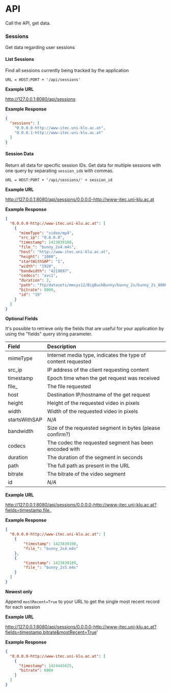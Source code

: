 # API

Call the API, get data.

### Sessions

Get data regarding user sessions

#### List Sessions
Find all sessions currently being tracked by the application

`URL = HOST:PORT + '/api/sessions'`

**Example URL**

http://127.0.0.1:8080/api/sessions

**Example Response**
````json
{
  "sessions": [
    "0.0.0.0-http://www-itec.uni-klu.ac.at", 
    "0.0.0.1-http://www-itec.uni-klu.ac.at"
  ]
}
````

#### Session Data
Return all data for specific session IDs. Get data for multiple sessions with one query by separating `session_id`s with commas.

`URL = HOST:PORT + '/api/sessions/' + session_id`

**Example URL**

http://127.0.0.1:8080/api/sessions/0.0.0.0-http://www-itec.uni-klu.ac.at

**Example Response**
````json
{
  "0.0.0.0-http://www-itec.uni-klu.ac.at": [
    {
      "mimeType": "video/mp4",
      "src_ip": "0.0.0.0",
      "timestamp": 1423839108,
      "file_": "bunny_2s4.m4s",
      "host": "http://www-itec.uni-klu.ac.at",
      "height": "1080",
      "startWithSAP": "1",
      "width": "1920",
      "bandwidth": "4219897",
      "codecs": "avc1",
      "duration": 2,
      "path": "ftp/datasets/mmsys12/BigBuckBunny/bunny_2s/bunny_2s_8000kbit/bunny_2s4.m4s",
      "bitrate": 8000,
      "id": "19"
    }
  ]
}
````

**Optional Fields**

It's possible to retrieve only the fields that are useful for your application by using the "fields" query string parameter.

Field			| Description
:--------------	| :---------- 
mimeType		| Internet media type, indicates the type of content requested
src_ip			| IP address of the client requesting content
timestamp		| Epoch time when the get request was received
file_			| The file requested
host			| Destination IP/hostname of the get request
height			| Height of the requested video in pixels
width			| Width of the requested video in pixels
startsWithSAP	| *N/A*
bandwidth		| Size of the requested segment in bytes (please confirm?)
codecs			| The codec the requested segment has been encoded with
duration		| The duration of the segment in seconds
path			| The full path as present in the URL
bitrate			| The bitrate of the video segment
id				| *N/A*

**Example URL**

http://127.0.0.1:8080/api/sessions/0.0.0.0-http://www-itec.uni-klu.ac.at?fields=timestamp,file_

**Example Response**
````json
{
  "0.0.0.0-http://www-itec.uni-klu.ac.at": [
	{
		"timestamp": 1423839108,
		"file_": "bunny_2s4.m4s"
    },
    {
		"timestamp": 1423839109,
		"file_": "bunny_2s5.m4s"
    }
  ]
}
````

**Newest only**

Append `mostRecent=True` to your URL to get the single most recent record for each session

**Example URL**

http://127.0.0.1:8080/api/sessions/0.0.0.0-http://www-itec.uni-klu.ac.at?fields=timestamp,bitrate&mostRecent=True'

**Example Response**
````json
{
  "0.0.0.0-http://www-itec.uni-klu.ac.at": [
    {
      "timestamp": 1424445625,
      "bitrate": 8000
    }
  ]
}
````